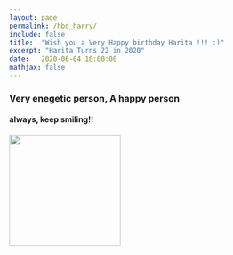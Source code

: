 ```yaml
---
layout: page
permalink: /hbd_harry/
include: false
title:  "Wish you a Very Happy birthday Harita !!! :)"
excerpt: "Harita Turns 22 in 2020"
date:   2020-06-04 10:00:00
mathjax: false
---
```







### Very enegetic person, A happy person 
#### always, keep smiling!!
<img src="https://github.com/DeepakRaya/DeepakRaya.github.io/tree/master/Harita_Bday_Wishes/hari_active.jpg" width="200" height="200" />